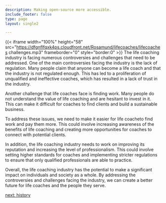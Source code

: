 ```yaml
---
description: Making open-source more accessible.
include_footer: false
type: page
layout: single2

---
```


{{< iframe width="100%" height="58" src="https://dfgnflfqxk4ps.cloudfront.net/Rosamund/lifecoaches/lifecoaches challenges.mp3" frameborder="0" style="border:0" >}}
The life coaching industry is facing numerous controversies and challenges that need to be addressed. One of the main controversies facing the industry is the lack of regulation. Many people claim that anyone can become a life coach and that the industry is not regulated enough. This has led to a proliferation of unqualified and ineffective coaches, which has resulted in a lack of trust in the industry.

Another challenge that life coaches face is finding work. Many people do not understand the value of life coaching and are hesitant to invest in it. This can make it difficult for coaches to find clients and build a sustainable business.

To address these issues, we need to make it easier for life coacheto find work and pay them more. This could involve increasing awareness of the benefits of life coaching and creating more opportunities for coaches to connect with potential clients.

In addition, the life coaching industry needs to work on improving its reputation and increasing the level of professionalism. This could involve setting higher standards for coaches and implementing stricter regulations to ensure that only qualified professionals are able to practice.

Overall, the life coaching industry has the potential to make a significant impact on individuals and society as a whole. By addressing the controversies and challenges facing the industry, we can create a better future for life coaches and the people they serve.


<a href="https://workdojos.com/lifecoaches/history">next: history</a>
